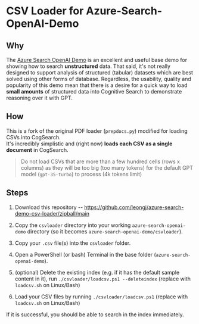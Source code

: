# CSV Loader for Azure-Search-OpenAI-Demo
## Why
The [Azure Search OpenAI Demo](https://github.com/Azure-Samples/azure-search-openai-demo) is an excellent and useful base demo for showing how to search **unstructured** data. That said, it's not really designed to support analysis of structured (tabular) datasets which are best solved using other forms of database. Regardless, the usability, quality and popularity of this demo mean that there is a desire for a quick way to load **small amounts** of structured data into Cognitive Search to demonstrate reasoning over it with GPT.

## How
This is a fork of the original PDF loader (`prepdocs.py`) modified for loading CSVs into CogSearch.  
It's incredibly simplistic and (right now) **loads each CSV as a single document** in CogSearch.  

> Do not load CSVs that are more than a few hundred cells (rows x columns) as they will be too big (too many tokens) for the default GPT model (`gpt-35-turbo`) to process (4k tokens limit)

## Steps
1. Download this repository
 -- https://github.com/leongj/azure-search-demo-csv-loader/zipball/main
   
2. Copy the `csvloader` directory into your working `azure-search-openai-demo` directory (so it becomes `azure-search-openai-demo/csvloader`).
   
3. Copy your `.csv` file(s) into the `csvloader` folder.
   
4. Open a PowerShell (or bash) Terminal in the base folder (`azure-search-openai-demo`).
   
5. (optional) Delete the existing index (e.g. if it has the default sample content in it), run `./csvloader/loadcsv.ps1 --deleteindex` (replace with `loadcsv.sh` on Linux/Bash)
   
6. Load your CSV files by running `./csvloader/loadcsv.ps1` (replace with `loadcsv.sh` on Linux/Bash)

If it is successful, you should be able to search in the index immediately.
  